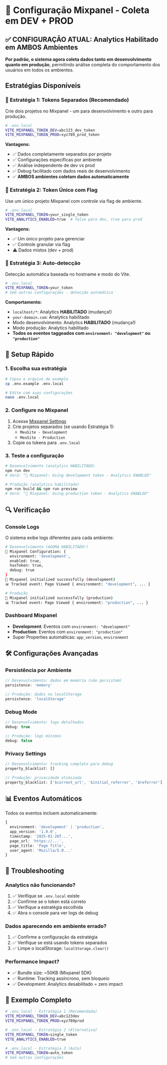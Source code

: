 # 🎯 Configuração Mixpanel - Coleta em DEV + PROD

## ✅ CONFIGURAÇÃO ATUAL: Analytics Habilitado em AMBOS Ambientes

**Por padrão, o sistema agora coleta dados tanto em desenvolvimento quanto em produção**, permitindo análise completa do comportamento dos usuários em todos os ambientes.

## Estratégias Disponíveis

### 📝 Estratégia 1: Tokens Separados (Recomendado)
Crie dois projetos no Mixpanel - um para desenvolvimento e outro para produção.

```bash
# .env.local
VITE_MIXPANEL_TOKEN_DEV=abc123_dev_token
VITE_MIXPANEL_TOKEN_PROD=xyz789_prod_token
```

**Vantagens:**
- ✅ Dados completamente separados por projeto
- ✅ Configurações específicas por ambiente
- ✅ Análise independente de dev vs prod
- ✅ Debug facilitado com dados reais de desenvolvimento
- ✅ **AMBOS ambientes coletam dados automaticamente**

### 🔄 Estratégia 2: Token Único com Flag
Use um único projeto Mixpanel com controle via flag de ambiente.

```bash
# .env.local
VITE_MIXPANEL_TOKEN=your_single_token
VITE_ANALYTICS_ENABLED=true  # false para dev, true para prod
```

**Vantagens:**
- ✅ Um único projeto para gerenciar
- ✅ Controle granular via flag
- ⚠️ Dados mistos (dev + prod)

### 🤖 Estratégia 3: Auto-detecção
Detecção automática baseada no hostname e modo do Vite.

```bash
# .env.local
VITE_MIXPANEL_TOKEN=your_token
# Sem outras configurações - detecção automática
```

**Comportamento:**
- `localhost/*`: Analytics **HABILITADO** (mudança!)
- `your-domain.com`: Analytics habilitado
- Modo desenvolvimento: Analytics **HABILITADO** (mudança!)
- Modo produção: Analytics habilitado
- **Todos os eventos taggeados com `environment: "development"` ou `"production"`**

## 🚀 Setup Rápido

### 1. Escolha sua estratégia
```bash
# Copie o arquivo de exemplo
cp .env.example .env.local

# Edite com suas configurações
nano .env.local
```

### 2. Configure no Mixpanel
1. Acesse [Mixpanel Settings](https://mixpanel.com/settings/project)
2. Crie projetos separados (se usando Estratégia 1):
   - `MeuSite - Development`
   - `MeuSite - Production`
3. Copie os tokens para `.env.local`

### 3. Teste a configuração
```bash
# Desenvolvimento (analytics HABILITADO)
npm run dev
# Verá: "🎯 Mixpanel: Using development token - Analytics ENABLED"

# Produção (analytics habilitado)
npm run build && npm run preview
# Verá: "🎯 Mixpanel: Using production token - Analytics ENABLED"
```

## 🔍 Verificação

### Console Logs
O sistema exibe logs diferentes para cada ambiente:

```bash
# Desenvolvimento (AGORA HABILITADO!)
🔧 Mixpanel Configuration: {
  environment: 'development',
  enabled: true,
  hasToken: true,
  debug: true
}
🎯 Mixpanel initialized successfully (development)
📊 Tracked event: Page Viewed { environment: "development", ... }

# Produção
🎯 Mixpanel initialized successfully (production)
📊 Tracked event: Page Viewed { environment: "production", ... }
```

### Dashboard Mixpanel
- **Development**: Eventos com `environment: "development"`
- **Production**: Eventos com `environment: "production"`
- Super Properties automáticas: `app_version`, `environment`

## 🛠️ Configurações Avançadas

### Persistência por Ambiente
```typescript
// Desenvolvimento: dados em memória (não persistem)
persistence: 'memory'

// Produção: dados no localStorage
persistence: 'localStorage'
```

### Debug Mode
```typescript
// Desenvolvimento: logs detalhados
debug: true

// Produção: logs mínimos
debug: false
```

### Privacy Settings
```typescript
// Desenvolvimento: tracking completo para debug
property_blacklist: []

// Produção: privacidade otimizada
property_blacklist: ['$current_url', '$initial_referrer', '$referrer']
```

## 📊 Eventos Automáticos

Todos os eventos incluem automaticamente:

```typescript
{
  environment: 'development' | 'production',
  app_version: '1.0.0',
  timestamp: '2025-01-26T...',
  page_url: 'https://...',
  page_title: 'Page Title',
  user_agent: 'Mozilla/5.0...'
}
```

## 🚨 Troubleshooting

### Analytics não funcionando?
1. ✅ Verifique se `.env.local` existe
2. ✅ Confirme se o token está correto
3. ✅ Verifique a estratégia escolhida
4. ✅ Abra o console para ver logs de debug

### Dados aparecendo em ambiente errado?
1. ✅ Confirme a configuração da estratégia
2. ✅ Verifique se está usando tokens separados
3. ✅ Limpe o localStorage: `localStorage.clear()`

### Performance Impact?
- ✅ Bundle size: ~50KB (Mixpanel SDK)
- ✅ Runtime: Tracking assíncrono, sem bloqueio
- ✅ Development: Analytics desabilitado = zero impact

## 📝 Exemplo Completo

```bash
# .env.local - Estratégia 1 (Recomendada)
VITE_MIXPANEL_TOKEN_DEV=abc123dev
VITE_MIXPANEL_TOKEN_PROD=xyz789prod

# .env.local - Estratégia 2 (Alternativa)
VITE_MIXPANEL_TOKEN=single_token
VITE_ANALYTICS_ENABLED=true

# .env.local - Estratégia 3 (Auto)
VITE_MIXPANEL_TOKEN=auto_token
# Sem outras configurações
```